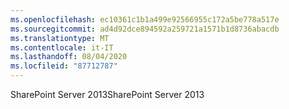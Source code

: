 ```yaml
---
ms.openlocfilehash: ec10361c1b1a499e92566955c172a5be778a517e
ms.sourcegitcommit: ad4d92dce894592a259721a1571b1d8736abacdb
ms.translationtype: MT
ms.contentlocale: it-IT
ms.lasthandoff: 08/04/2020
ms.locfileid: "87712787"
---
```

<span data-ttu-id="b1e25-101">SharePoint Server 2013</span><span class="sxs-lookup"><span data-stu-id="b1e25-101">SharePoint Server 2013</span></span>
